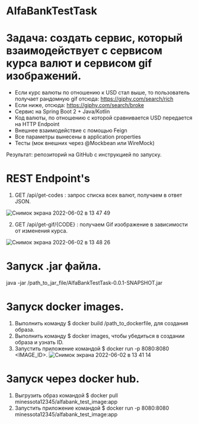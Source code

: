 # AlfaBankTestTask

# Задача: создать сервис, который взаимодействует с сервисом курса валют и сервисом gif изображений.

- Если курс валюты по отношению к USD стал выше, то пользователь получает рандомную gif отсюда: https://giphy.com/search/rich
- Если ниже, отсюда: https://giphy.com/search/broke
- Сервис на Spring Boot 2 + Java/Kotlin
- Код валюты, по отношению с которой сравнивается USD передается на HTTP Endpoint
- Внешнее взаимодействие с помощью Feign
- Все параметры вынесены в application properties
- Тесты (мок внешних через @Mockbean или WireMock)

Результат: репозиторий на GitHub с инструкцией по запуску.

# REST Endpoint's

1. GET /api/get-codes : запрос списка всех валют, получаем в ответ JSON.

![Снимок экрана 2022-06-02 в 13 47 49](https://user-images.githubusercontent.com/95632773/171580721-db1a3014-7397-4c62-9d7b-31b442be0cc6.png)

2. GET /api/get-gif/{CODE} : получаем Gif изображение в зависимости от изменения курса.

![Снимок экрана 2022-06-02 в 13 48 26](https://user-images.githubusercontent.com/95632773/171580824-53970224-ea49-402e-b839-0f0c0ac0189b.png)


# Запуск .jar файла.

java -jar /path_to_jar_file/AlfaBankTestTask-0.0.1-SNAPSHOT.jar

# Запуск docker images.

1. Выполнить команду $ docker build /path_to_dockerfile, для создания образа.
2. Выполнить команду $ docker images, чтобы убедиться в создании образа и узнать ID.
3. Запустить приложение командой $ docker run -p 8080:8080 <IMAGE_ID>.
![Снимок экрана 2022-06-02 в 13 41 14](https://user-images.githubusercontent.com/95632773/171579422-1d1e96d3-7140-49b9-be2f-b823d84b71a8.png)

# Запуск через docker hub.

1. Выгрузить образ командой $ docker pull minessota12345/alfabank_test_image:app
2. Запустить приложение командой $ docker run -p 8080:8080 minessota12345/alfabank_test_image:app

